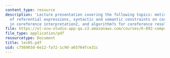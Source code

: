 ```yaml
---
content_type: resource
description: 'Lecture presentation covering the following topics: motivation, types
  of referential expressions, syntactic and semantic constraints on coreference, preferences
  in coreference interpretation2, and algorithm?s for coreference resolution.'
file: https://ol-ocw-studio-app-qa.s3.amazonaws.com/courses/6-892-computational-models-of-discourse-spring-2004/c756903d6e12fa721c9da65764fce31c_lec05.pdf
file_type: application/pdf
resourcetype: Document
title: lec05.pdf
uid: c756903d-6e12-fa72-1c9d-a65764fce31c
---
```

